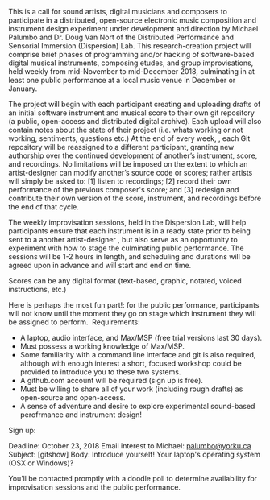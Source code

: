 This is a call for sound artists, digital musicians and composers to participate in a distributed, open-source electronic music composition and instrument design experiment under development and direction by Michael Palumbo and Dr. Doug Van Nort of the Distributed Performance and Sensorial Immersion (Dispersion) Lab. This research-creation project will comprise brief phases of programming and/or hacking of software-based digital musical instruments, composing etudes, and group improvisations, held weekly from mid-November to mid-December 2018, culminating in at least one public performance at a local music venue in December or January. 

The project will begin with each participant creating and uploading drafts of an initial software instrument and musical score to their own git repository (a public, open-access and distributed digital archive). Each upload will also contain notes about the state of their project (i.e. whats working or not working, sentiments, questions etc.) At the end of every week,  , each Git repository will be reassigned to a different participant, granting new authorship over the continued development of another’s instrument, score, and recordings. No limitations will be imposed on the extent to which an artist-designer can modify another’s source code or scores; rather artists will simply be asked to: [1] listen to recordings; [2] record their own performance of the previous composer's score; and [3] redesign and contribute their own version of the score, instrument, and recordings before the end of that cycle. 

The weekly improvisation sessions, held in the Dispersion Lab, will help participants ensure that each instrument is in a ready state prior to being sent to a another artist-designer , but also serve as an opportunity to experiment with how to stage the culminating public performance. The sessions will be 1-2 hours in length, and scheduling and durations will be agreed upon in advance and will start and end on time. 

Scores can be any digital format (text-based, graphic, notated, voiced instructions, etc.)

Here is perhaps the most fun part!: for the public performance, participants will not know until the moment they go on stage which instrument they will be assigned to perform. 
 Requirements:
- A laptop, audio interface, and Max/MSP (free trial versions last 30 days). 
- Must possess a working knowledge of Max/MSP. 
- Some familiarity with a command line interface and git is also required, although with enough interest a short, focused workshop could be provided to introduce you to these two systems. 
- A github.com account will be required (sign up is free). 
- Must be willing to share all of your work (including rough drafts) as open-source and open-access. 
- A sense of adventure and desire to explore experimental sound-based perofrmance and instrument design!

Sign up:

Deadline: October 23, 2018
Email interest to Michael: palumbo@yorku.ca
Subject: [gitshow]
Body:
Introduce yourself!
Your laptop's operating system (OSX or Windows)?


You’ll be contacted promptly with a doodle poll to determine availability for improvisation sessions and the public performance.

